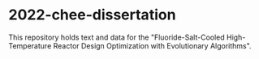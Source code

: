 # 2022-chee-dissertation
This repository holds text and data for the "Fluoride-Salt-Cooled High-Temperature Reactor Design Optimization with Evolutionary Algorithms".
